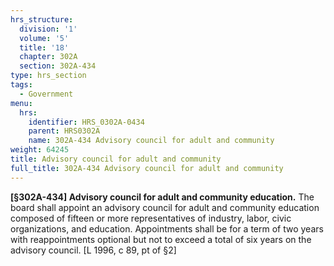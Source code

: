 ```yaml
---
hrs_structure:
  division: '1'
  volume: '5'
  title: '18'
  chapter: 302A
  section: 302A-434
type: hrs_section
tags:
  - Government
menu:
  hrs:
    identifier: HRS_0302A-0434
    parent: HRS0302A
    name: 302A-434 Advisory council for adult and community
weight: 64245
title: Advisory council for adult and community
full_title: 302A-434 Advisory council for adult and community
---
```

**[§302A-434] Advisory council for adult and community education.** The board shall appoint an advisory council for adult and community education composed of fifteen or more representatives of industry, labor, civic organizations, and education. Appointments shall be for a term of two years with reappointments optional but not to exceed a total of six years on the advisory council. [L 1996, c 89, pt of §2]